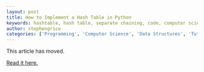 ```yaml
---
layout: post
title: How to Implement a Hash Table in Python
keywords: hashtable, hash table, separate chaining, code, computer science, python, data structures, data structure, youtube, tutorial, learning, education, how to
author: stephengrice
categories: ['Programming', 'Computer Science', 'Data Structures', 'Tutorial', 'Python']
---
```


This article has moved.

<a href="https://linebylinecode.com/2017/11/17/how-to-implement-a-custom-hash-table-in-python/">Read it here.</a>
